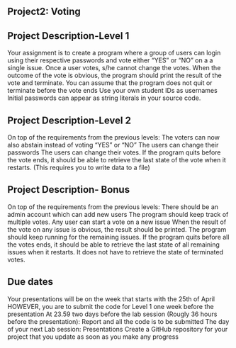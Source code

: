 ## Project2: Voting


## Project Description-Level 1

Your assignment is to create a program where a group of users can login using their respective passwords and vote either “YES” or “NO” on a a single issue.
Once a user votes, s/he cannot change the votes.
When the outcome of the vote is obvious, the program should print the result of the vote and terminate.
You can assume that the program does not quit or terminate before the vote ends
Use your own student IDs as usernames 
Initial passwords can appear as string literals in your source code.


## Project Description-Level 2

On top of the requirements from the previous levels:
The voters can now also abstain instead of voting “YES” or “NO”
The users can change their passwords
The users can change their votes.
If the program quits before the vote ends, it should be able to retrieve the last state of the vote when it restarts. (This requires you to write data to a file)


## Project Description- Bonus

On top of the requirements from the previous levels:
There should be an admin account which can add new users
The program should keep track of multiple votes.
Any user can start a vote on a new issue
When the result of the vote on any issue is obvious, the result should be printed. The program should keep running for the remaining issues.
If the program quits before all the votes ends, it should be able to retrieve the last state of all remaining issues when it restarts. It does not have to retrieve the state of terminated votes.


## Due dates

Your presentations will be on the week that starts with the 25th of April
HOWEVER, you are to submit the code for Level 1 one week before the presentation
At 23.59 two days before the lab session (Rougly 36 hours before the presentation): Report and all the code is to be submitted
The day of your next Lab session: Presentations
Create a GitHub repository for your project that you update as soon as you make any progress